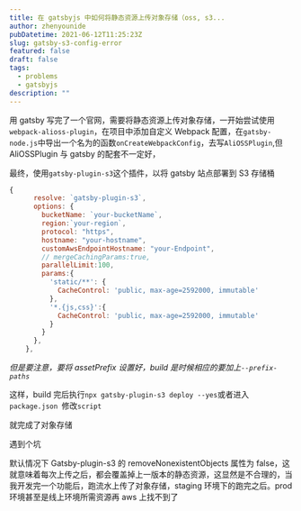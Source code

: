 ```yaml
---
title: 在 gatsbyjs 中如何将静态资源上传对象存储（oss, s3...
author: zhenyounide
pubDatetime: 2021-06-12T11:25:23Z
slug: gatsby-s3-config-error
featured: false
draft: false
tags:
  - problems
  - gatsbyjs
description: ""
---
```


用 gatsby 写完了一个官网，需要将静态资源上传对象存储，一开始尝试使用`webpack-alioss-plugin`，在项目中添加自定义 Webpack 配置，在`gatsby-node.js`中导出一个名为的函数`onCreateWebpackConfig`，去写`AliOSSPlugin`,但 AliOSSPlugin 与 gatsby 的配套不一定好，

最终，使用`gatsby-plugin-s3`这个插件，以将 gatsby 站点部署到 S3 存储桶

```js
{
      resolve: `gatsby-plugin-s3`,
      options: {
        bucketName: `your-bucketName`,
        region:`your-region`,
        protocol: "https",
        hostname: "your-hostname",
        customAwsEndpointHostname: "your-Endpoint",
        // mergeCachingParams:true,
        parallelLimit:100,
        params:{
          'static/**': {
            CacheControl: 'public, max-age=2592000, immutable'
          },
          '*.{js,css}':{
            CacheControl: 'public, max-age=2592000, immutable'
          }
        }
      },
    },

```

_但是要注意，要将 assetPrefix 设置好，build 是时候相应的要加上`--prefix-paths`_

这样，build 完后执行`npx gatsby-plugin-s3 deploy --yes`或者进入`package.json `修改`script`

就完成了对象存储

遇到个坑

默认情况下 Gatsby-plugin-s3 的 removeNonexistentObjects 属性为 false，这就意味着每次上传之后，都会覆盖掉上一版本的静态资源，这显然是不合理的，当我开发完一个功能后，跑流水上传了对象存储，staging 环境下的跑完之后。prod 环境甚至是线上环境所需资源再 aws 上找不到了
